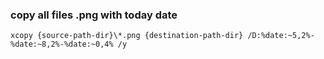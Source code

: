 ### copy all files .png with today date
```
xcopy {source-path-dir}\*.png {destination-path-dir} /D:%date:~5,2%-%date:~8,2%-%date:~0,4% /y
```
